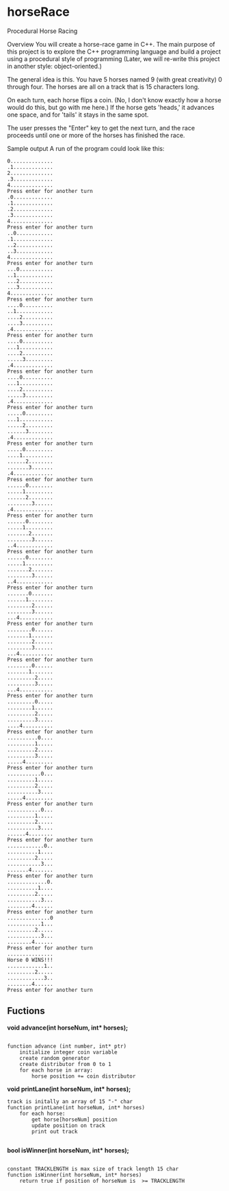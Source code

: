 # horseRace
Procedural Horse Racing

Overview
You will create a horse-race game in C++.  The main purpose of this project is to explore the C++ programming language and build a project using a procedural style of programming (Later, we will re-write this project in another style: object-oriented.)

The general idea is this.  You have 5 horses named 9 (with great creativity) 0 through four.  The horses are all on a track that is 15 characters long.

On each turn, each horse flips a coin.  (No, I don't know exactly how a horse would do this, but go with me here.)  If the horse gets 'heads,' it advances one space, and for 'tails' it stays in the same spot. 

The user presses the "Enter" key to get the next turn, and the race proceeds until one or more of the horses has finished the race.

Sample output
A run of the program could look like this:

```
0..............
.1.............
2..............
.3.............
4..............
Press enter for another turn
.0.............
.1.............
.2.............
.3.............
4..............
Press enter for another turn
..0............
.1.............
..2............
..3............
4..............
Press enter for another turn
...0...........
..1............
...2...........
...3...........
4..............
Press enter for another turn
....0..........
..1............
....2..........
....3..........
.4.............
Press enter for another turn
....0..........
...1...........
....2..........
.....3.........
.4.............
Press enter for another turn
....0..........
...1...........
....2..........
.....3.........
.4.............
Press enter for another turn
.....0.........
...1...........
.....2.........
......3........
.4.............
Press enter for another turn
.....0.........
....1..........
......2........
.......3.......
.4.............
Press enter for another turn
......0........
.....1.........
......2........
........3......
.4.............
Press enter for another turn
......0........
.....1.........
.......2.......
........3......
..4............
Press enter for another turn
......0........
.....1.........
.......2.......
........3......
..4............
Press enter for another turn
.......0.......
......1........
........2......
........3......
...4...........
Press enter for another turn
........0......
.......1.......
........2......
........3......
...4...........
Press enter for another turn
........0......
.......1.......
.........2.....
.........3.....
...4...........
Press enter for another turn
.........0.....
........1......
.........2.....
.........3.....
....4..........
Press enter for another turn
..........0....
.........1.....
.........2.....
.........3.....
.....4.........
Press enter for another turn
...........0...
.........1.....
.........2.....
..........3....
.....4.........
Press enter for another turn
...........0...
.........1.....
.........2.....
..........3....
......4........
Press enter for another turn
............0..
..........1....
.........2.....
...........3...
.......4.......
Press enter for another turn
.............0.
..........1....
.........2.....
...........3...
........4......
Press enter for another turn
..............0
...........1...
.........2.....
...........3...
........4......
Press enter for another turn
...............
Horse 0 WINS!!!
............1..
.........2.....
............3..
........4......
Press enter for another turn
```

## Fuctions

**void advance(int horseNum, int\* horses);**

```

function advance (int number, int* ptr)
	initialize integer coin variable
	create random generator
	create distributor from 0 to 1
	for each horse in array:
		horse position += coin distributor

```

**void printLane(int horseNum, int\* horses);**

```
track is initally an array of 15 "-" char
function printLane(int horseNum, int* horses)
    for each horse:
        get horse[horseNum] position
        update position on track
        print out track
        
```

**bool isWinner(int horseNum, int\* horses);**

```

constant TRACKLENGTH is max size of track length 15 char
function isWinner(int horseNum, int* horses)
	return true if position of horseNum is  >= TRACKLENGTH

```


